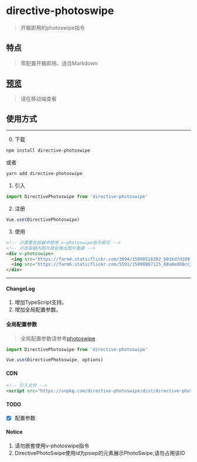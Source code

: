 # directive-photoswipe

> 开箱即用的photoswipe指令

## 特点

> 零配置开箱即用、适合Markdown

## [预览](https://alexlees.top/topic/5b3053665c8f1ea723a569ea)

> 请在移动端查看

## 使用方式

***

0. 下载

```bash
npm install directive-photoswipe
```

或者

```bash
yarn add directive-photoswipe
```

1. 引入

```javascript
import DirectivePhotoswipe from 'directive-photoswipe'
```

2. 注册

```javascript
Vue.use(DirectivePhotoswipe)
```

3. 使用

```html
<!-- 只需要在容器中使用 v-photoswipe指令即可 -->
<!-- 点击容器内图片就会弹出图片画廊 -->
<div v-photoswipe>
  <img src="https://farm4.staticflickr.com/3894/15008518202_b016d7d289_m.jpg" alt="">
  <img src="https://farm6.staticflickr.com/5591/15008867125_68a8ed88cc_m.jpg" alt="">
</div>
```

***

#### ChangeLog

1. 增加TypeScript支持。
2. 增加全局配置参数。

#### 全局配置参数

> 全局配置参数请参考[photoswipe](http://photoswipe.com/documentation/options.html)

```javascript
import DirectivePhotoswipe from 'directive-photoswipe'

Vue.use(DirectivePhotoswipe, options)
```

#### CDN

```html
<!-- 引入文件 -->
<script src="https://unpkg.com/directive-photoswipe/dist/directive-photoswipe.min.js"></script>
```
#### TODO

- [x] 配置参数

#### Notice

1. 请勿嵌套使用v-photoswipe指令
2. DirectivePhotoSwipe使用id为pswp的元素展示PhotoSwipe,请勿占用该ID
